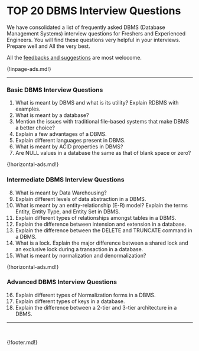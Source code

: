 # TOP 20 DBMS Interview Questions

 We have consolidated a list of frequently asked DBMS (Database Management Systems) interview questions for Freshers and Experienced Engineers.
 You will find these questions very helpful in your interviews. Prepare well and All the very best.
<br>

  All the [feedbacks and suggestions](https://nightwolf.in/contribute/) are most welocome.

 {!inpage-ads.md!}

---

### Basic DBMS Interview Questions

1.  What is meant by DBMS and what is its utility? Explain RDBMS with examples.
2.  What is meant by a database?
3.  Mention the issues with traditional file-based systems that make DBMS a better choice?
4.  Explain a few advantages of a DBMS.
5.  Explain different languages present in DBMS.
6.  What is meant by ACID properties in DBMS?
7.  Are NULL values in a database the same as that of blank space or zero?


{!horizontal-ads.md!}

### Intermediate DBMS Interview Questions

8.  What is meant by Data Warehousing?
9.  Explain different levels of data abstraction in a DBMS.
10.  What is meant by an entity-relationship (E-R) model? Explain the terms Entity, Entity Type, and Entity Set in DBMS.
11.  Explain different types of relationships amongst tables in a DBMS.
12.  Explain the difference between intension and extension in a database.
13.  Explain the difference between the DELETE and TRUNCATE command in a DBMS.
14.  What is a lock. Explain the major difference between a shared lock and an exclusive lock during a transaction in a database.
15.  What is meant by normalization and denormalization?


{!horizontal-ads.md!}

### Advanced DBMS Interview Questions

16.  Explain different types of Normalization forms in a DBMS.
17.  Explain different types of keys in a database.
18.  Explain the difference between a 2-tier and 3-tier architecture in a DBMS.


---
<br>

{!footer.md!}


